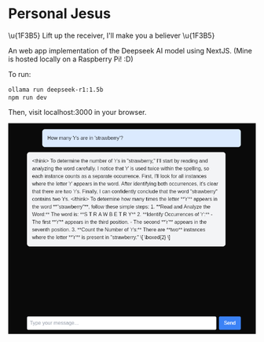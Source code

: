 # Personal Jesus

\u{1F3B5} Lift up the receiver, I'll make you a believer \u{1F3B5}

An web app implementation of the Deepseek AI model using NextJS. (Mine is hosted locally on a Raspberry Pi! :D)

To run:  
```
ollama run deepseek-r1:1.5b
npm run dev
```
Then, visit localhost:3000 in your browser.

![Demo Screenshot](demo.png)

